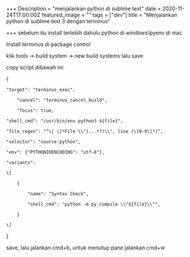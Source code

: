 +++
Description = "menjalankan python di sublime text"
date = 2020-11-24T17:00:00Z
featured_image = ""
tags = ["dev"]
title = "Menjalankan python di sublime text 3 dengan terminus"

+++
sebelum itu install terlebih dahulu python di windows/pyenv di mac

Install terminus di package control

klik tools -> build system -> new build systems lalu save

copy script dibawah ini:

{

    "target": "terminus_exec",
    
        "cancel": "terminus_cancel_build",
    
        "focus": true,
    
    "shell_cmd": "/usr/bin/env python3 ${file}",
    
    "file_regex": "^\[ \]*File \\"(...*?)\\", line (\[0-9\]*)",
    
    "selector": "source.python",
    
    "env": {"PYTHONIOENCODING": "utf-8"},
    
    "variants":
    
    \[
    
    	{
    
    		"name": "Syntax Check",
    
    		"shell_cmd": "python -m py_compile \\"${file}\\"",
    
    	}
    
    \]

}

save, lalu jalankan cmd+b, untuk menutup pane jalankan cmd+w
